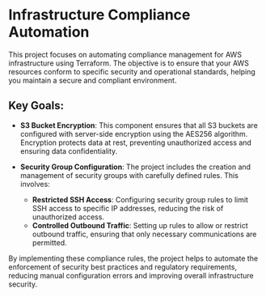# Infrastructure Compliance Automation

This project focuses on automating compliance management for AWS infrastructure using Terraform. The objective is to ensure that your AWS resources conform to specific security and operational standards, helping you maintain a secure and compliant environment. 

## Key Goals:

- **S3 Bucket Encryption**: This component ensures that all S3 buckets are configured with server-side encryption using the AES256 algorithm. Encryption protects data at rest, preventing unauthorized access and ensuring data confidentiality.

- **Security Group Configuration**: The project includes the creation and management of security groups with carefully defined rules. This involves:
  - **Restricted SSH Access**: Configuring security group rules to limit SSH access to specific IP addresses, reducing the risk of unauthorized access.
  - **Controlled Outbound Traffic**: Setting up rules to allow or restrict outbound traffic, ensuring that only necessary communications are permitted.

By implementing these compliance rules, the project helps to automate the enforcement of security best practices and regulatory requirements, reducing manual configuration errors and improving overall infrastructure security.
